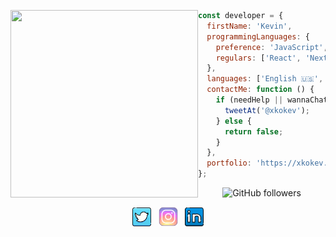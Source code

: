   <p>
  <img src="https://media3.giphy.com/media/H1jSPXCJmo8AZi3gdP/giphy.gif?cid=ecf05e47jj8reh8atse2iqagxfvy51z7ahrj8saecs3kgq9k&rid=giphy.gif&ct=s" width="300" height="300" align='left'/>
  </p> 
  
```js
const developer = {
  firstName: 'Kevin',
  programmingLanguages: {
    preference: 'JavaScript',
    regulars: ['React', 'Next.js', 'Node', 'CSS', 'HTML'],
  },
  languages: ['English 🇺🇸', 'Spanish 🇪🇸', 'Italian 🇮🇹'],
  contactMe: function () {
    if (needHelp || wannaChat) {
      tweetAt('@xkokev');
    } else {
      return false;
    }
  },
  portfolio: 'https://xkokev.github.io/Kevin-Correa-portfolio/',
};


```

<div align='center' >
  
![GitHub followers](https://img.shields.io/github/followers/xkokev?style=social)
  
</div>

<p align='center'>
<a href="https://twitter.com/xKokev"><img height="30" src="https://github.com/xKokev/xkokev/blob/main/twitter-100.png"></a>&nbsp;&nbsp;
<a href="https://www.instagram.com/xkokev/"><img height="31" src="https://github.com/xKokev/xkokev/blob/main/igg.png"></a>&nbsp;&nbsp;
<a href="https://www.linkedin.com/in/kevincorreasuarez/"><img height="30" src="https://github.com/xKokev/xkokev/blob/main/linkedin.png"></a>
</p>
 
